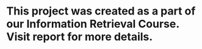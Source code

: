 # This project was created as a part of our Information Retrieval Course. Visit report for more details.
